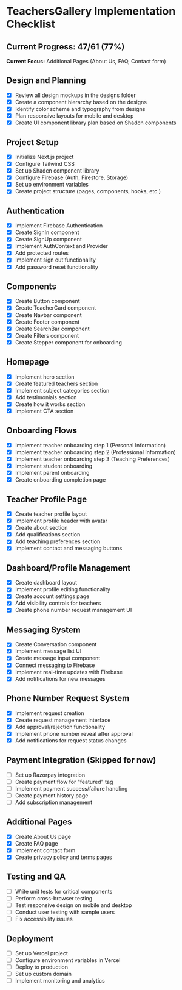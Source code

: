 # TeachersGallery Implementation Checklist

## Current Progress: 47/61 (77%)
**Current Focus:** Additional Pages (About Us, FAQ, Contact form)

## Design and Planning
- [x] Review all design mockups in the designs folder
- [x] Create a component hierarchy based on the designs
- [x] Identify color scheme and typography from designs
- [x] Plan responsive layouts for mobile and desktop
- [x] Create UI component library plan based on Shadcn components

## Project Setup
- [x] Initialize Next.js project
- [x] Configure Tailwind CSS
- [x] Set up Shadcn component library
- [x] Configure Firebase (Auth, Firestore, Storage)
- [x] Set up environment variables
- [x] Create project structure (pages, components, hooks, etc.)

## Authentication
- [x] Implement Firebase Authentication
- [x] Create SignIn component
- [x] Create SignUp component
- [x] Implement AuthContext and Provider
- [x] Add protected routes
- [x] Implement sign out functionality
- [x] Add password reset functionality

## Components
- [x] Create Button component
- [x] Create TeacherCard component
- [x] Create Navbar component
- [x] Create Footer component
- [x] Create SearchBar component
- [x] Create Filters component
- [x] Create Stepper component for onboarding

## Homepage
- [x] Implement hero section
- [x] Create featured teachers section
- [x] Implement subject categories section
- [x] Add testimonials section
- [x] Create how it works section
- [x] Implement CTA section

## Onboarding Flows
- [x] Implement teacher onboarding step 1 (Personal Information)
- [x] Implement teacher onboarding step 2 (Professional Information)
- [x] Implement teacher onboarding step 3 (Teaching Preferences)
- [x] Implement student onboarding
- [x] Implement parent onboarding
- [x] Create onboarding completion page

## Teacher Profile Page
- [x] Create teacher profile layout
- [x] Implement profile header with avatar
- [x] Create about section
- [x] Add qualifications section
- [x] Add teaching preferences section
- [x] Implement contact and messaging buttons

## Dashboard/Profile Management
- [x] Create dashboard layout
- [x] Implement profile editing functionality
- [x] Create account settings page
- [x] Add visibility controls for teachers
- [x] Create phone number request management UI

## Messaging System
- [x] Create Conversation component
- [x] Implement message list UI
- [x] Create message input component
- [x] Connect messaging to Firebase
- [x] Implement real-time updates with Firebase
- [x] Add notifications for new messages

## Phone Number Request System
- [x] Implement request creation
- [x] Create request management interface
- [x] Add approval/rejection functionality
- [x] Implement phone number reveal after approval
- [x] Add notifications for request status changes

## Payment Integration (Skipped for now)
- [ ] Set up Razorpay integration
- [ ] Create payment flow for "featured" tag
- [ ] Implement payment success/failure handling
- [ ] Create payment history page
- [ ] Add subscription management

## Additional Pages
- [x] Create About Us page
- [x] Create FAQ page
- [x] Implement contact form
- [x] Create privacy policy and terms pages

## Testing and QA
- [ ] Write unit tests for critical components
- [ ] Perform cross-browser testing
- [ ] Test responsive design on mobile and desktop
- [ ] Conduct user testing with sample users
- [ ] Fix accessibility issues

## Deployment
- [ ] Set up Vercel project
- [ ] Configure environment variables in Vercel
- [ ] Deploy to production
- [ ] Set up custom domain
- [ ] Implement monitoring and analytics